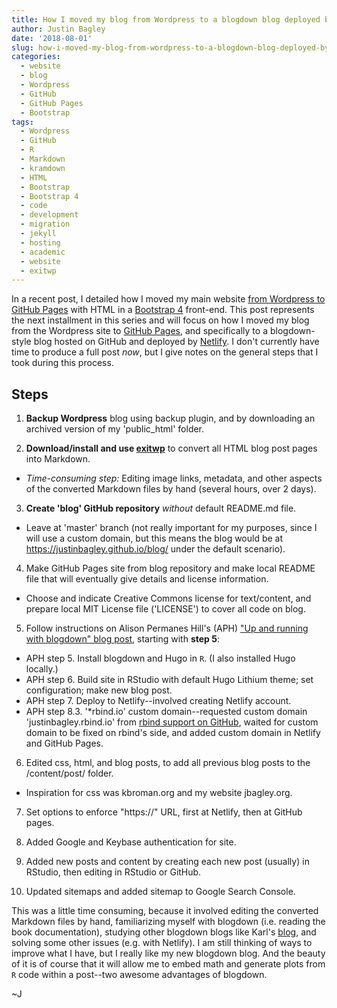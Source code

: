 ```yaml
---
title: How I moved my blog from Wordpress to a blogdown blog deployed by Netlify
author: Justin Bagley
date: '2018-08-01'
slug: how-i-moved-my-blog-from-wordpress-to-a-blogdown-blog-deployed-by-netlify
categories:
  - website
  - blog
  - Wordpress
  - GitHub
  - GitHub Pages
  - Bootstrap
tags:
  - Wordpress
  - GitHub
  - R
  - Markdown
  - kramdown
  - HTML
  - Bootstrap
  - Bootstrap 4
  - code
  - development
  - migration
  - jekyll
  - hosting
  - academic
  - website
  - exitwp
---
```


<!--# How I moved my blog from Wordpress to a blogdown blog hosted on GitHub Pages and deployed by Netlify-->

In a recent post, I detailed how I moved my main website [from Wordpress to GitHub Pages](https://justinbagley.rbind.io/2018/07/29/how-i-moved-my-website-from-wordpress-to-github-pages/) with HTML in a <a href="https://getbootstrap.com">Bootstrap 4</a> front-end. This post represents the next installment in this series and will focus on how I moved my blog from the Wordpress site to <a href="https://pages.github.com">GitHub Pages</a>, and specifically to a blogdown-style blog hosted on GitHub and deployed by <a href="https://www.netlify.com">Netlify</a>. I don't currently have time to produce a full post _now_, but I give notes on the general steps that I took during this process. 

## Steps

1. **Backup Wordpress** blog using backup plugin, and by downloading an archived version of my 'public_html' folder.

2. **Download/install and use <a href="https://github.com/thomasf/exitwp">exitwp</a>** to convert all HTML blog post pages into Markdown.
 - _Time-consuming step:_ Editing image links, metadata, and other aspects of the converted Markdown files by hand (several hours, over 2 days).

3. **Create 'blog' GitHub repository** _without_ default README.md file.
 - Leave at 'master' branch (not really important for my purposes, since I will use a custom domain, but this means the blog would be at https://justinbagley.github.io/blog/ under the default scenario).

4. Make GitHub Pages site from blog repository and make local README file that will eventually give details and license information.
 - Choose and indicate Creative Commons license for text/content, and prepare local MIT License file ('LICENSE') to cover all code on blog.

5. Follow instructions on Alison Permanes Hill's (APH) <a href="https://alison.rbind.io/post/up-and-running-with-blogdown/">"Up and running with blogdown" blog post</a>, starting with **step 5**:
 - APH step 5. Install blogdown and Hugo in ```R```. (I also installed Hugo locally.)
 - APH step 6. Build site in RStudio with default Hugo Lithium theme; set configuration; make new blog post.
 - APH step 7. Deploy to Netlify--involved creating Netlify account.
 - APH step 8.3. '*rbind.io' custom domain--requested custom domain 'justinbagley.rbind.io' from <a href="https://github.com/rbind/support/issues">rbind support on GitHub</a>, waited for custom domain to be fixed on rbind's side, and added custom domain in Netlify and GitHub Pages.

6. Edited css, html, and blog posts, to add all previous blog posts to the /content/post/ folder.
 - Inspiration for css was kbroman.org and my website jbagley.org.

7. Set options to enforce "https://" URL, first at Netlify, then at GitHub pages.

8. Added Google and Keybase authentication for site.

9. Added new posts and content by creating each new post (usually) in RStudio, then editing in RStudio or GitHub.

10. Updated sitemaps and added sitemap to Google Search Console.

This was a little time consuming, because it involved editing the converted Markdown files by hand, familiarizing myself with blogdown (i.e. reading the book documentation), studying other blogdown blogs like Karl's <a href="https://kbroman.org/blog">blog</a>, and solving some other issues (e.g. with Netlify). I am still thinking of ways to improve what I have, but I really like my new blogdown blog. And the beauty of it is of course that it will allow me to embed math and generate plots from ```R``` code within a post--two awesome advantages of blogdown. 

~J
